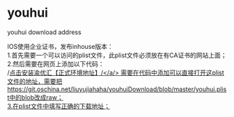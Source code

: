 # youhui
youhui download address

IOS使用企业证书，发布inhouse版本：<br>
1.首先需要一个可以访问的plist文件，此plist文件必须放在有CA证书的网站上面；<br>
2.然后需要在网页上添加以下代码：<br>
		/<a href='itms-services://?action=download-manifest&url=https://git.oschina.net/liuyujiahaha/youhuiDownload/raw/master/youhui_release.plist'>点击安装渝优汇【正式环境地址】/</a/> 
需要在代码中添加可以直接打开这plist文件的地址，需要把https://git.oschina.net/liuyujiahaha/youhuiDownload/blob/master/youhui.plist中的blob改成raw；<br>
3.在plist文件中填写正确的下载地址；
